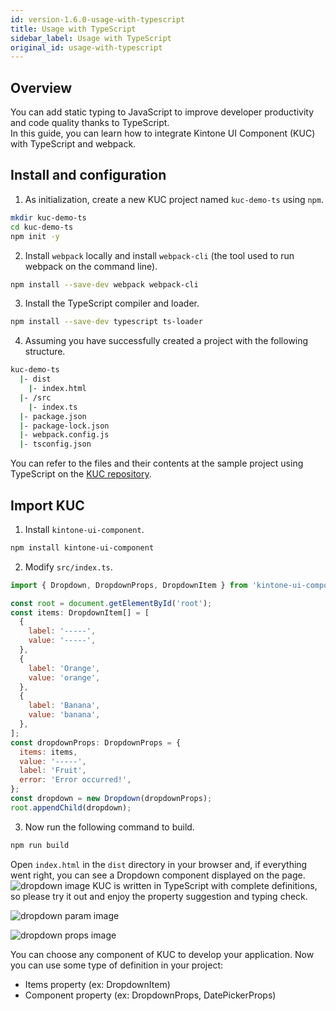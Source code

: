 ```yaml
---
id: version-1.6.0-usage-with-typescript
title: Usage with TypeScript
sidebar_label: Usage with TypeScript
original_id: usage-with-typescript
---
```

## Overview

You can add static typing to JavaScript to improve developer productivity and code quality thanks to TypeScript.
<br>
In this guide, you can learn how to integrate Kintone UI Component (KUC) with TypeScript and webpack.

## Install and configuration

1. As initialization, create a new KUC project named `kuc-demo-ts` using `npm`.
```sh
mkdir kuc-demo-ts
cd kuc-demo-ts
npm init -y
```

2. Install `webpack` locally and install `webpack-cli` (the tool used to run webpack on the command line).

```sh
npm install --save-dev webpack webpack-cli
```

3. Install the TypeScript compiler and loader.
```sh
npm install --save-dev typescript ts-loader
```

4. Assuming you have successfully created a project with the following structure.
```sh
kuc-demo-ts
  |- dist
    |- index.html
  |- /src
    |- index.ts
  |- package.json
  |- package-lock.json
  |- webpack.config.js
  |- tsconfig.json
```

You can refer to the files and their contents at the sample project using TypeScript on the [KUC repository](https://github.com/kintone-labs/kintone-ui-component/tree/master/demos/typescript-app).

## Import KUC
1. Install `kintone-ui-component`.
```sh
npm install kintone-ui-component
```

2. Modify `src/index.ts`.
```js
import { Dropdown, DropdownProps, DropdownItem } from 'kintone-ui-component';

const root = document.getElementById('root');
const items: DropdownItem[] = [
  {
    label: '-----',
    value: '-----',
  },
  {
    label: 'Orange',
    value: 'orange',
  },
  {
    label: 'Banana',
    value: 'banana',
  },
];
const dropdownProps: DropdownProps = {
  items: items,
  value: '-----',
  label: 'Fruit',
  error: 'Error occurred!',
};
const dropdown = new Dropdown(dropdownProps);
root.appendChild(dropdown);
```
3. Now run the following command to build.
```sh
npm run build
```

Open `index.html` in the `dist` directory in your browser and, if everything went right, you can see a Dropdown component displayed on the page.
![dropdown image](assets/kuc-dropdown.png)
KUC is written in TypeScript with complete definitions, so please try it out and enjoy the property suggestion and typing check.

![dropdown param image](assets/kuc-dropdown-param.png)

![dropdown props image](assets/kuc-dropdown-props.png)

You can choose any component of KUC to develop your application.
Now you can use some type of definition in your project:
- Items property (ex: DropdownItem)
- Component property (ex: DropdownProps, DatePickerProps)